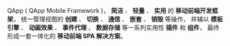 QApp ( QApp Mobile Framework )，
**简洁** 、 **轻量** 、 **实用** 的 **移动前端开发框架**，
统一管理视图的 **创建** 、 **切换** 、 **通信** 、 **嵌套** 、 **销毁** 等操作，
并辅以 **模板引擎** 、 **动画效果** 、 **事件代理** 、 **数据存储** 等一系列实用性 **插件** 和 **组件**，
最终形成一套一体化的 **移动前端 SPA 解决方案**。
